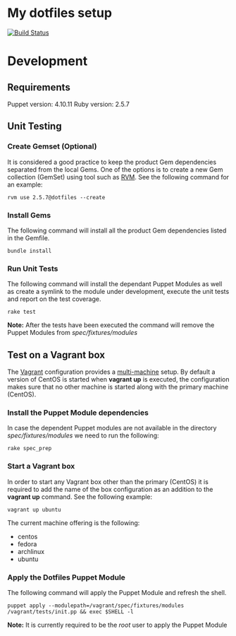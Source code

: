 # My dotfiles setup

[![Build Status](https://travis-ci.com/eirikur-ari/puppet-dotfiles.svg?branch=master)](https://travis-ci.com/eirikur-ari/puppet-dotfiles)

# Development 

## Requirements
Puppet version: 4.10.11
Ruby version: 2.5.7

## Unit Testing

### Create Gemset (Optional)
It is considered a good practice to keep the product Gem dependencies separated from the local Gems. One of the options is to create a new Gem collection (GemSet) using tool such as [RVM](https://rvm.io/). See the following command for an example:

```
rvm use 2.5.7@dotfiles --create
```

### Install Gems
The following command will install all the product Gem dependencies listed in the Gemfile.

```
bundle install
```

### Run Unit Tests
The following command will install the dependant Puppet Modules as well as create a symlink to the module under development, execute the unit tests and report on the test coverage.

```In order to execute the tests, run the following command:
rake test
```

**Note:** After the tests have been executed the command will remove the Puppet Modules from *spec/fixtures/modules*

## Test on a Vagrant box
The [Vagrant](https://www.vagrantup.com/) configuration provides a [multi-machine](https://www.vagrantup.com/docs/multi-machine) setup. By default a version of CentOS is started when **vagrant up** is executed, the configuration makes sure that no other machine is started along with the primary machine (CentOS). 

### Install the Puppet Module dependencies
In case the dependent Puppet modules are not available in the directory *spec/fixtures/modules* we need to run the following:
```
rake spec_prep
```

### Start a Vagrant box
In order to start any Vagrant box other than the primary (CentOS) it is required to add the name of the box configuration as an addition to the **vagrant up** command. See the following example:

```
vagrant up ubuntu
```

The current machine offering is the following:
* centos
* fedora
* archlinux
* ubuntu

### Apply the Dotfiles Puppet Module
The following command will apply the Puppet Module and refresh the shell.

```
puppet apply --modulepath=/vagrant/spec/fixtures/modules /vagrant/tests/init.pp && exec $SHELL -l
```

**Note:** It is currently required to be the *root* user to apply the Puppet Module